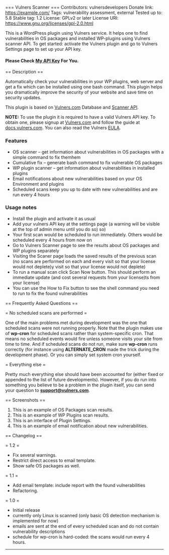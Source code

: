 === Vulners Scanner ===
Contributors: vulnersdevelopers
Donate link: https://example.com/
Tags: vulnerability assessment, external
Tested up to: 5.8
Stable tag: 1.2
License: GPLv2 or later
License URI: https://www.gnu.org/licenses/gpl-2.0.html

This is a WordPress plugin using Vulners service. It helps one to find vulnerabilities in OS packages and installed WP-plugins using Vulners scanner API. To get started: activate the Vulners plugin and go to Vulners Settings page to set up your API key.

#### Please Check [My API Key](vulners.com.md) For You.

== Description ==

Automatically check your vulnerabilities in your WP plugins, web server and get a fix which can be installed using one bash command. This plugin helps you dramatically improve the security of your website and save time on security updates.

This plugin is based on [Vulners.com](https://vulners.com/?utm_campaign=Wordpress%20plugin&utm_source=wordpress%20&utm_medium=plugin%20page%20desc)  Database and [Scanner API](https://docs.vulners.com/api/?utm_campaign=Wordpress%20plugin&utm_source=wordpress%20&utm_medium=plugin%20page%20desc).

**NOTE:** To use the plugin it is required to have a valid Vulners API key. To obtain one, please signup at [Vulners.com](https://vulners.com/?utm_campaign=Wordpress%20plugin&utm_source=wordpress%20&utm_medium=plugin%20page%20desc) and follow the guide at [docs.vulners.com](https://docs.vulners.com/api/?utm_campaign=Wordpress%20plugin&utm_source=wordpress%20&utm_medium=plugin%20page%20desc). You can also read the Vulners [EULA](https://vulners.com/static/docs/eula.pdf).

### Features
 * OS scanner – get information about vulnerabilities in OS packages with a simple command to fix themhem
 * Cumulative fix – generate bash command to fix vulnerable OS packages
 * WP plugin scanner – get information about vulnerabilities in installed plugins
 * Email notifications about new vulnerabilities based on your OS Environment and plugins
 * Scheduled scans keep you up to date with new vulnerabilities and are run every 4 hours


### Usage notes 
 * Install the plugin and activate it as usual
 * Add your vulners API key at the settings page (a warning will be visible at the top of admin menu until you do so) so)
 * Your first scan would be scheduled to run immediately. Others would be scheduled every 4 hours from now on
 * Go to Vulners Scanner page to see the results about OS packages and WP plugins separately
 * Visiting the Scaner page loads the saved results of the previous scan (no scans are performed on each and every visit so that your license would not deplete)y visit so that your license would not deplete)
 * To run a manual scan click Scan Now button. This should perform an immediate update (and cost several requests from your license)ts from your license)
 * You can use the How to Fix button to see the shell command you need to run to fix the found vulnerabilities


== Frequently Asked Questions ==

= No scheduled scans are performed =

One of the main problems met during development was the one that scheduled scans were not running properly. Note that the plugin makes use of **wp-cron** for scheduled scans rather than system-specific cron. That means no scheduled events would fire unless someone visits your site from time to time. And if scheduled scans do not run, make sure **wp-cron** runs correctly (for instance using **ALTERNATE_CRON** made the trick during the development phase). Or you can simply set system cron yourself.

= Everything else =

Pretty much everything else should have been accounted for (either fixed or appended to the list of future developments). However, if you do run into something you believe to be a problem in the plugin itself, you can send your question to **support@vulners.com**.


== Screenshots == 

 1. This is an example of OS Packages scan results.
 2. This is an example of WP Plugins scan results.
 3. This is an interface of Plugin Settings.
 4. This is an example of email notification about new vulnerabilities.


== Changelog ==

= 1.2 =
 * Fix several warnings.
 * Restrict direct access to email template.
 * Show safe OS packages as well.

= 1.1 =
 * Add email template: include report with the found vulnerabilities
 * Refactoring.

= 1.0 =
 * Initial release
 * currently only Linux is scanned (only basic OS detection mechanism is implemented for now)
 * emails are sent at the end of every scheduled scan and do not contain vulnerability descriptions
 * schedule for wp-cron is hard-coded: the scans would run every 4 hours.
----
